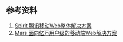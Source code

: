 ## 参考资料

1. [Spirit  腾讯移动Web整体解决方案](http://alloyteam.github.io/Spirit/)
2. [Mars 面向亿万用户级的移动端Web解决方案](https://github.com/AlloyTeam/Mars)


